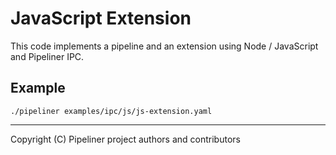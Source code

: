 # JavaScript Extension

This code implements a pipeline and an extension using Node / JavaScript and Pipeliner IPC.

## Example

```shell
./pipeliner examples/ipc/js/js-extension.yaml
```

---

Copyright (C) Pipeliner project authors and contributors